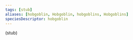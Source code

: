 ```yaml
---
tags: [stub]
aliases: [hobgoblin, Hobgoblin, hobgoblins, Hobgoblins]
speciesDescriptor: hobgoblin
---
```

(stub)






